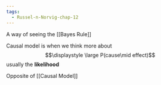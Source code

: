 ```yaml
---
tags:
  - Russel-n-Norvig-chap-12
---
```


A way of seeing the [[Bayes Rule]]

Causal model is when we think more about 
$$\displaystyle \large P(cause\mid effect)$$
usually the **likelihood**

Opposite of [[Causal Model]]
